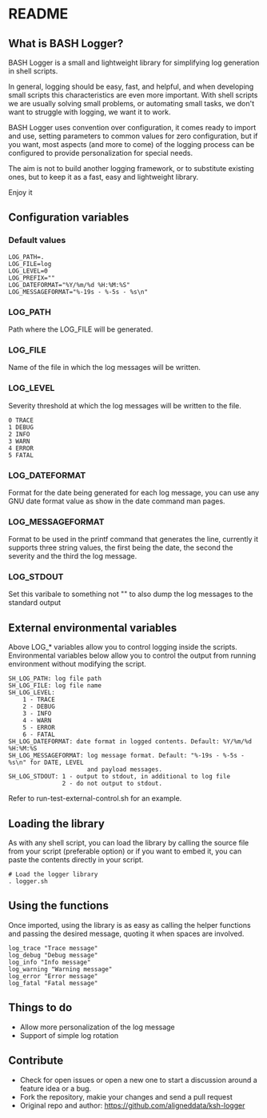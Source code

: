 README
======

What is BASH Logger?
-------------------
BASH Logger is a small and lightweight library for simplifying log generation in shell scripts.

In general, logging should be easy, fast, and helpful, and when developing small scripts this characteristics are even more important. With shell scripts we are usually solving small problems, or automating small tasks, we don't want to struggle with logging, we want it to work.

BASH Logger uses convention over configuration, it comes ready to import and use, setting parameters to common values for zero configuration, but if you want, most aspects (and more to come) of the logging process can be configured to provide personalization for special needs.

The aim is not to build another logging framework, or to substitute existing ones, but to keep it as a fast, easy and lightweight library.

Enjoy it

Configuration variables
-----------------------

### Default values
    LOG_PATH=.
    LOG_FILE=log
    LOG_LEVEL=0
    LOG_PREFIX=""
    LOG_DATEFORMAT="%Y/%m/%d %H:%M:%S"
    LOG_MESSAGEFORMAT="%-19s - %-5s - %s\n"

### LOG_PATH
Path where the LOG_FILE will be generated.

### LOG_FILE
Name of the file in which the log messages will be written.

### LOG_LEVEL
Severity threshold at which the log messages will be written to the file.

    0 TRACE
    1 DEBUG
    2 INFO
    3 WARN
    4 ERROR
    5 FATAL

### LOG_DATEFORMAT
Format for the date being generated for each log message, you can use any GNU date format value as show in the date command man pages.

### LOG_MESSAGEFORMAT
Format to be used in the printf command that generates the line, currently it supports three string values, the first being the date, the second the severity and the third the log message.

### LOG_STDOUT
Set this varibale to something not "" to also dump the log messages to the standard output

External environmental variables
--------------------------------
Above LOG_* variables allow you to control logging inside the scripts. Environmental variables below allow you to control the output from running environment without modifying the script.

    SH_LOG_PATH: log file path
    SH_LOG_FILE: log file name
    SH_LOG_LEVEL:
        1 - TRACE
        2 - DEBUG
        3 - INFO
        4 - WARN
        5 - ERROR
        6 - FATAL
    SH_LOG_DATEFORMAT: date format in logged contents. Default: %Y/%m/%d %H:%M:%S
    SH_LOG_MESSAGEFORMAT: log message format. Default: "%-19s - %-5s - %s\n" for DATE, LEVEL
                          and payload messages.
    SH_LOG_STDOUT: 1 - output to stdout, in additional to log file
                   2 - do not output to stdout.

Refer to run-test-external-control.sh for an example.

Loading the library
-------------------
As with any shell script, you can load the library by calling the source file from your script (preferable option) or if you want to embed it, you can paste the contents directly in your script.

    # Load the logger library
    . logger.sh

Using the functions
-------------------
Once imported, using the library is as easy as calling the helper functions and passing the desired message, quoting it when spaces are involved.

    log_trace "Trace message"
    log_debug "Debug message"
    log_info "Info message"
    log_warning "Warning message"
    log_error "Error message"
    log_fatal "Fatal message"

Things to do
------------
* Allow more personalization of the log message
* Support of simple log rotation

Contribute
----------
* Check for open issues or open a new one to start a discussion around a feature idea or a bug.
* Fork the repository, makie your changes and send a pull request
* Original repo and author: https://github.com/aligneddata/ksh-logger
